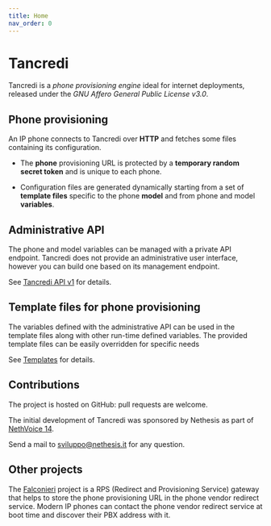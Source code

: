 ```yaml
---
title: Home
nav_order: 0
---
```


# Tancredi

Tancredi is a *phone provisioning engine* ideal for internet deployments,
released under the *GNU Affero General Public License v3.0*.

## Phone provisioning

An IP phone connects to Tancredi over **HTTP** and fetches some files containing
its configuration.

- The **phone** provisioning URL is protected by a **temporary random secret
  token** and is unique to each phone.

- Configuration files are generated dynamically starting from a set of
  **template files** specific to the phone **model** and from phone and model
  **variables**.

## Administrative API

The phone and model variables can be managed with a private API endpoint.
Tancredi does not provide an administrative user interface, however you can
build one based on its management endpoint.

See [Tancredi API v1](./API) for details.

## Template files for phone provisioning

The variables defined with the administrative API can be used in the template
files along with other run-time defined variables. The provided template files 
can be easily overridden for specific needs

See [Templates](./templates) for details.

## Contributions

The project is hosted on GitHub: pull requests are welcome.

The initial development of Tancredi was sponsored by Nethesis as part of [NethVoice 14](https://www.nethesis.it/nethvoice/).

Send a mail to sviluppo@nethesis.it for any question.

## Other projects

The [Falconieri](http://github.com/nethesis/falconieri) project is a RPS (Redirect and Provisioning Service) gateway
that helps to store the phone provisioning URL in the phone vendor redirect service. Modern IP phones can contact the
phone vendor redirect service at boot time and discover their PBX address with it.
